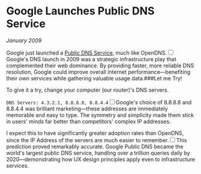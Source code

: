 # Google Launches Public DNS Service
*January 2009*





  Google just launched a [Public DNS Service](http://code.google.com/speed/public-dns/), much like OpenDNS.<label for="sn-google-dns" class="margin-toggle sidenote-number"></label><input type="checkbox" id="sn-google-dns" class="margin-toggle"/><span class="sidenote">Google's DNS launch in 2009 was a strategic infrastructure play that complemented their web dominance. By providing faster, more reliable DNS resolution, Google could improve overall internet performance—benefiting their own services while gathering valuable usage data.</span>\#\#\#Let me Try!

 To give it a try, change your computer (our router)'s DNS servers.

 `DNS Servers: 4.3.2.1, 8.8.8.8, 8.8.4.4`<label for="sn-memorable-ips" class="margin-toggle sidenote-number"></label><input type="checkbox" id="sn-memorable-ips" class="margin-toggle"/><span class="sidenote">Google's choice of 8.8.8.8 and 8.8.4.4 was brilliant marketing—these addresses are immediately memorable and easy to type. The symmetry and simplicity made them stick in users' minds far better than competitors' complex IP addresses.</span> 

 I expect this to have significantly greater adoption rates than OpenDNS, since the IP Address of the servers are much easier to remember.<label for="sn-adoption-prediction" class="margin-toggle sidenote-number"></label><input type="checkbox" id="sn-adoption-prediction" class="margin-toggle"/><span class="sidenote">This prediction proved remarkably accurate. Google Public DNS became the world's largest public DNS service, handling over a trillion queries daily by 2020—demonstrating how UX design principles apply even to infrastructure services.</span>

  